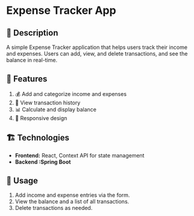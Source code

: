 # Expense Tracker App

## 📖 Description

A simple Expense Tracker application that helps users track their income and expenses. Users can add, view, and delete transactions, and see the balance in real-time.

## 🚀 Features

1. 💰 Add and categorize income and expenses
2. 📜 View transaction history
3. 📊 Calculate and display balance
4. 📱 Responsive design

## 🏗️ Technologies

- **Frontend:** React, Context API for state management
- **Backend \:Spring Boot**

## 📌 Usage

1. Add income and expense entries via the form.
2. View the balance and a list of all transactions.
3. Delete transactions as needed.


